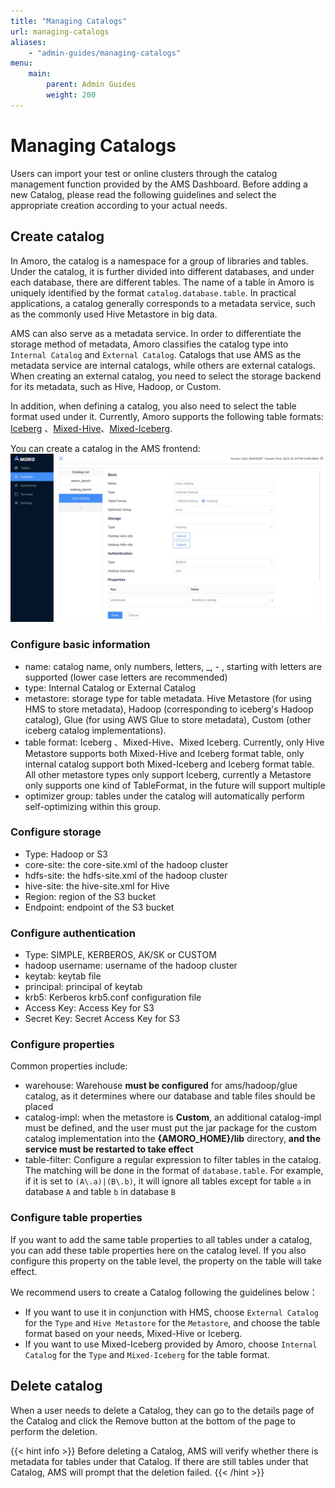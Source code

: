 ```yaml
---
title: "Managing Catalogs"
url: managing-catalogs
aliases:
    - "admin-guides/managing-catalogs"
menu:
    main:
        parent: Admin Guides
        weight: 200
---
```

# Managing Catalogs

Users can import your test or online clusters through the catalog management function provided by the AMS Dashboard. Before adding a new Catalog,
please read the following guidelines and select the appropriate creation according to your actual needs.

## Create catalog
In Amoro, the catalog is a namespace for a group of libraries and tables. Under the catalog, it is further divided into different databases, and under each database, there are different tables. The name of a table in Amoro is uniquely identified by the format `catalog.database.table`. In practical applications, a catalog generally corresponds to a metadata service, such as the commonly used Hive Metastore in big data.

AMS can also serve as a metadata service. In order to differentiate the storage method of metadata, Amoro classifies the catalog type into `Internal Catalog` and `External Catalog`. Catalogs that use AMS as the metadata service are internal catalogs, while others are external catalogs. When creating an external catalog, you need to select the storage backend for its metadata, such as Hive, Hadoop, or Custom.

In addition, when defining a catalog, you also need to select the table format used under it. Currently, Amoro supports the following table formats:
[Iceberg](../iceberg-format/) 、[Mixed-Hive](../mixed-hive-format/)、[Mixed-Iceberg](../mixed-iceberg-format/).

You can create a catalog in the AMS frontend:
![create_catalog](../images/admin/create-catalog.png)

### Configure basic information

- name: catalog name, only numbers, letters, _, - , starting with letters are supported (lower case letters are recommended)
- type: Internal Catalog or External Catalog
- metastore: storage type for table metadata. Hive Metastore (for using HMS to store metadata), Hadoop (corresponding to iceberg's Hadoop catalog), Glue (for using AWS Glue to store metadata), Custom (other iceberg catalog implementations).
- table format: Iceberg 、Mixed-Hive、Mixed  Iceberg. Currently, only Hive Metastore supports both Mixed-Hive and Iceberg format table, only internal catalog support both Mixed-Iceberg and Iceberg format table. All other metastore types only support Iceberg, currently a Metastore only supports one kind of TableFormat, in the future will support multiple
- optimizer group: tables under the catalog will automatically perform self-optimizing within this group.

### Configure storage
- Type: Hadoop or S3
- core-site: the core-site.xml of the hadoop cluster
- hdfs-site: the hdfs-site.xml of the hadoop cluster
- hive-site: the hive-site.xml for Hive
- Region: region of the S3 bucket
- Endpoint: endpoint of the S3 bucket

### Configure authentication
- Type: SIMPLE, KERBEROS, AK/SK or CUSTOM
- hadoop username: username of the hadoop cluster
- keytab: keytab file
- principal: principal of keytab
- krb5: Kerberos krb5.conf configuration file
- Access Key: Access Key for S3
- Secret Key: Secret Access Key for S3

### Configure properties
Common properties include:
- warehouse: Warehouse **must be configured** for ams/hadoop/glue catalog, as it determines where our database and table files should be placed
- catalog-impl: when the metastore is **Custom**, an additional catalog-impl must be defined, and the user must put the jar package for the custom catalog implementation into the **{AMORO_HOME}/lib** directory, **and the service must be restarted to take effect**
- table-filter: Configure a regular expression to filter tables in the catalog. The matching will be done in the format of `database.table`. For example, if it is set to `(A\.a)|(B\.b)`, it will ignore all tables except for table `a` in database `A` and table `b` in database `B`

### Configure table properties
If you want to add the same table properties to all tables under a catalog, you can add these table properties here on the catalog level. If you also configure this property on the table level, the property on the table will take effect.

We recommend users to create a Catalog following the guidelines below：

- If you want to use it in conjunction with HMS, choose `External Catalog` for the `Type` and `Hive Metastore` for the `Metastore`, and choose the table format based on your needs, Mixed-Hive or Iceberg.
- If you want to use Mixed-Iceberg provided by Amoro, choose `Internal Catalog` for the `Type` and `Mixed-Iceberg` for the table format.

## Delete catalog
When a user needs to delete a Catalog, they can go to the details page of the Catalog and click the Remove button at the bottom of the page to perform the deletion.

{{< hint info >}}
Before deleting a Catalog, AMS will verify whether there is metadata for tables under that Catalog.
If there are still tables under that Catalog, AMS will prompt that the deletion failed.
{{< /hint >}}

